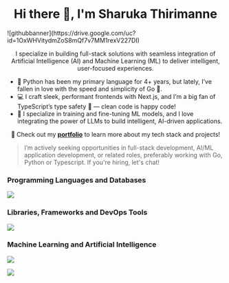 <div align="center">
<h1>Hi there 👋, I'm Sharuka Thirimanne</h1>
</div>
![githubbanner](https://drive.google.com/uc?id=1OxWHVitydmZoS8mQf7v7MM1rexV227DI)


<p align="center">
  I specialize in building full-stack solutions with seamless integration of Artificial Intelligence (AI) and Machine Learning (ML) to deliver intelligent, user-focused experiences.
</p>

- 🐍 Python has been my primary language for 4+ years, but lately, I’ve fallen in love with the speed and simplicity of Go 🚀.
- 💻 I craft sleek, performant frontends with Next.js, and I’m a big fan of TypeScript’s type safety 🔐 — clean code is happy code!
- 🤖 I specialize in training and fine-tuning ML models, and I love integrating the power of LLMs to build intelligent, AI-driven applications.

<p align="center">
  🚀 Check out my <a href="https://sharukat.vercel.app" target="_blank"><b>portfolio</b></a> to learn more about my tech stack and projects!
</p>

> I’m actively seeking opportunities in full-stack development, AI/ML application development, or related roles, preferably working with Go, Python or Typescript. If you're hiring, let's chat!

### Programming Languages and Databases
<p align="left">
  <a href="https://go-skill-icons.vercel.app/">
    <img
      src="https://go-skill-icons.vercel.app/api/icons?i=golang,python,typescript,java,mongodb,postgresql,redis"
    />
  </a>
</p>

### Libraries, Frameworks and DevOps Tools
<p align="left">
  <a href="https://go-skill-icons.vercel.app/">
    <img
      src="https://go-skill-icons.vercel.app/api/icons?i=git,fastapi,django,flask,nextjs,docker,githubactions"
    />
  </a>
</p>

### Machine Learning and Artificial Intelligence
<p align="left">
  <a href="https://go-skill-icons.vercel.app/">
    <img
      src="https://go-skill-icons.vercel.app/api/icons?i=langchain,pytorch,scikitlearn,pandas,numpy"
    />
  </a>
</p>

![](https://komarev.com/ghpvc/?username=sharukat&color=blueviolet&style=flat)





